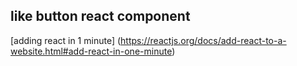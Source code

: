 ##  like button react component

[adding react in 1 minute]
(https://reactjs.org/docs/add-react-to-a-website.html#add-react-in-one-minute)

